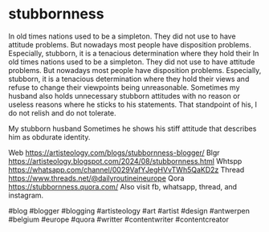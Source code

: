 # stubbornness
In old times nations used to be a simpleton. They did not use to have attitude problems. But nowadays most people have disposition problems. Especially, stubborn, it is a tenacious determination where they hold their 
In old times nations used to be a simpleton. They did not use to have attitude problems. But nowadays most people have disposition problems. Especially, stubborn, it is a tenacious determination where they hold their views and refuse to change their viewpoints being unreasonable. Sometimes my husband also holds unnecessary stubborn attitudes with no reason or useless reasons where he sticks to his statements. That standpoint of his, I do not relish and do not tolerate.
 
My stubborn husband
Sometimes he shows his stiff attitude that describes him as obdurate identity. 


Web https://artisteology.com/blogs/stubbornness-blogger/ 
Blgr https://artisteology.blogspot.com/2024/08/stubbornness.html 
Whtspp https://whatsapp.com/channel/0029VafYJegHVvTWh5QaKD2z 
Thread https://www.threads.net/@dailyroutineineurope 
Qora https://stubbornness.quora.com/ 
 Also visit fb, whatsapp, thread, and instagram.

#blog #blogger #blogging #artisteology #art #artist #design #antwerpen #belgium #europe #quora #writter #contentwriter #contentcreator 
